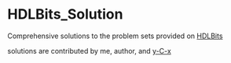 # HDLBits_Solution
Comprehensive solutions to the problem sets provided on [HDLBits](https://hdlbits.01xz.net/wiki/Main_Page)

solutions are contributed by me, author, and [y-C-x](https://github.com/y-C-x/HDLBits_Solution)

